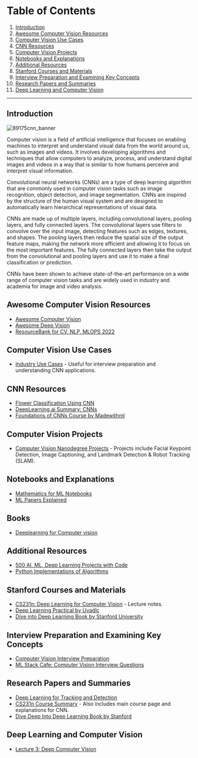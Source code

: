 # Table of Contents
1. [Introduction](#introduction)
2. [Awesome Computer Vision Resources](#awesome-computer-vision-resources)
3. [Computer Vision Use Cases](#computer-vision-use-cases)
4. [CNN Resources](#cnn-resources)
5. [Computer Vision Projects](#computer-vision-projects)
6. [Notebooks and Explanations](#notebooks-and-explanations)
7. [Additional Resources](#additional-resources)
8. [Stanford Courses and Materials](#stanford-courses-and-materials)
9. [Interview Preparation and Examining Key Concepts](#interview-preparation-and-examining-key-concepts)
10. [Research Papers and Summaries](#research-papers-and-summaries)
11. [Deep Learning and Computer Vision](#deep-learning-and-computer-vision)

---

## Introduction

![89175cnn_banner](https://user-images.githubusercontent.com/110838853/226784233-75acbbcd-7162-4a02-a2da-6b113d293c5a.png)

Computer vision is a field of artificial intelligence that focuses on enabling machines to interpret and understand visual data from the world around us, such as images and videos. It involves developing algorithms and techniques that allow computers to analyze, process, and understand digital images and videos in a way that is similar to how humans perceive and interpret visual information.

Convolutional neural networks (CNNs) are a type of deep learning algorithm that are commonly used in computer vision tasks such as image recognition, object detection, and image segmentation. CNNs are inspired by the structure of the human visual system and are designed to automatically learn hierarchical representations of visual data.

CNNs are made up of multiple layers, including convolutional layers, pooling layers, and fully connected layers. The convolutional layers use filters to convolve over the input image, detecting features such as edges, textures, and shapes. The pooling layers then reduce the spatial size of the output feature maps, making the network more efficient and allowing it to focus on the most important features. The fully connected layers then take the output from the convolutional and pooling layers and use it to make a final classification or prediction.

CNNs have been shown to achieve state-of-the-art performance on a wide range of computer vision tasks and are widely used in industry and academia for image and video analysis.

## Awesome Computer Vision Resources

- [Awesome Computer Vision](https://github.com/jbhuang0604/awesome-computer-vision)
- [Awesome Deep Vision](https://github.com/kjw0612/awesome-deep-vision)
- [ResourceBank for CV, NLP, MLOPS 2022](https://github.com/ashishpatel26/ResourceBank_CV_NLP_MLOPS_2022)

## Computer Vision Use Cases

- [Industry Use Cases](https://github.com/ashishpatel26/Computer-Vision-Industry-Use-Cases) - Useful for interview preparation and understanding CNN applications.

## CNN Resources

- [Flower Classification Using CNN](https://copyassignment.com/flower-classification-using-cnn/)
- [DeepLearning.ai Summary: CNNs](https://github.com/Avik-Jain/DeepLearning.ai-Summary/tree/master/4-%20Convolutional%20Neural%20Networks)
- [Foundations of CNNs Course by Madewithml](https://madewithml.com/courses/foundations/convolutional-neural-networks/)

## Computer Vision Projects

- [Computer Vision Nanodegree Projects](https://github.com/AnshuTrivedi/Computer-Vision-nanodegree-projects) - Projects include Facial Keypoint Detection, Image Captioning, and Landmark Detection & Robot Tracking (SLAM).

## Notebooks and Explanations

- [Mathematics for ML Notebooks](https://github.com/dair-ai/Mathematics-for-ML)
- [ML Papers Explained](https://github.com/dair-ai/ML-Papers-Explained)

## Books 
- [Deeplearning for Computer vision](https://bayanbox.ir/view/5130918188419813120/Adrian-Rosebrock-Deep-Learning-for.pdf)
## Additional Resources

- [500 AI, ML, Deep Learning Projects with Code](https://github.com/ashishpatel26/500-AI-Machine-learning-Deep-learning-Computer-vision-NLP-Projects-with-code)
- [Python Implementations of Algorithms](https://github.com/TheAlgorithms/Python)

## Stanford Courses and Materials

- [CS231n: Deep Learning for Computer Vision](https://cs231n.github.io/convolutional-networks/) - Lecture notes.
- [Deep Learning Practical by Uvadlc](https://uvadlc-notebooks.readthedocs.io/en/latest/tutorial_notebooks/tutorial3/Activation_Functions.html)
- [Dive into Deep Learning Book by Stanford University](https://d2l.ai/d2l-en.pdf)

## Interview Preparation and Examining Key Concepts

- [Computer Vision Interview Preparation](https://github.com/Praveen76/Computer-Vision-Interview-Preparation/tree/main)
- [ML Stack Cafe: Computer Vision Interview Questions](https://www.mlstack.cafe/blog/computer-vision-interview-questions)

## Research Papers and Summaries

- [Deep Learning for Tracking and Detection](https://github.com/abhineet123/Deep-Learning-for-Tracking-and-Detection)
- [CS231n Course Summary](https://github.com/mbadry1/CS231n-2017-Summary) - Also includes main course page and explanations for CNN.
- [Dive Deep Into Deep Learning Book by Stanford](https://d2l.ai/d2l-en.pdf)

## Deep Learning and Computer Vision

- [Lecture 3: Deep Computer Vision](https://dair-ai.notion.site/Lecture-3-Deep-Computer-Vision-e43a17b50f7e4b5f8393c070b22340a3)
